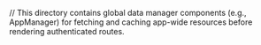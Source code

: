 // This directory contains global data manager components (e.g., AppManager) for fetching and caching app-wide resources before rendering authenticated routes.
